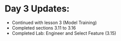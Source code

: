 # Day 3 Updates:

- Continued with lesson 3 (Model Training)
- Completed sections 3.11 to 3.16
- Completed Lab: Engineer and Select Feature (3.15)

